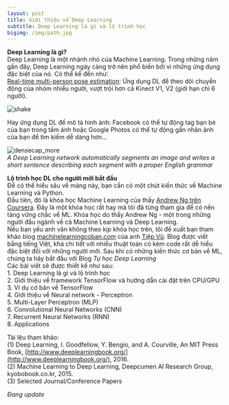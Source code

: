 ```yaml
---
layout: post
title: Giới thiệu về Deep Learning
subtitle: Deep Learning là gì và lộ trình học
bigimg: /img/path.jpg
---
```

**Deep Learning là gì?**        
Deep Learning là một nhánh nhỏ của Machine Learning. Trong những năm gần đây, Deep Learning ngày càng trở nên phổ biến bởi vì những ứng dụng đặc biệt của nó. Có thể kể đến như:              
[Real-time multi-person pose estimation](https://www.youtube.com/watch?v=pW6nZXeWlGM): Ứng dụng DL để theo dõi chuyển động của nhóm nhiều người, vượt trội hơn cả Kinect V1, V2 (giới hạn chỉ 6 người).  

![shake](https://user-images.githubusercontent.com/30632486/29120605-fe6c2afa-7d45-11e7-8b44-06f1a013394c.gif)  

Hay ứng dụng DL để mô tả hình ảnh: Facebook có thể tự động tag bạn bè của bạn trong tấm ảnh hoặc Google Photos có thể tự động gắn nhãn ảnh của bạn để tìm kiếm dễ dàng hơn...  

![densecap_more](https://user-images.githubusercontent.com/30632486/29109834-786abbcc-7d1f-11e7-9a12-1f58b030e7bf.jpg)       
*A Deep Learning network automatically segments an image and writes a short sentence describing each segment with a proper English grammar* 

**Lộ trình học DL cho người mới bắt đầu**     
Để có thể hiểu sâu về mảng này, bạn cần có một chút kiến thức về Machine Learning và Python.             
Đầu tiên, đó là khóa học Machine Learning của thầy [Andrew Ng trên Coursera](https://www.coursera.org/learn/machine-learning).
Đây là một khóa học rất hay mà tôi đã từng tham gia để có nền tảng vững chắc về ML. Khóa học do thầy Andrew Ng - một trong những người đầu ngành về cả Machine Learning và Deep Learning.                             
Nếu bạn yếu anh văn không theo kịp khóa học trên, tôi đề xuất bạn tham khảo blog [machinelearningcoban.com](machinelearningcoban.com) của anh [Tiệp Vũ](http://www.personal.psu.edu/thv102/). Blog được viết bằng tiếng Việt, khá chi tiết với nhiều thuật toán có kèm code rất dễ hiểu đặc biệt đối với những người mới. 
Sau khi có những kiến thức cơ bản về ML, chúng ta hãy bắt đầu với Blog *Tự học Deep Learning*        
Các bài viết sẽ được thiết kế như sau:     
    1. Deep Learning là gì và lộ trình học        
    2. Giới thiệu về framework TensorFlow và hướng dẫn cài đặt trên CPU/GPU          
    3. Ví dụ cơ bản về TensorFlow     
    4. Giới thiệu về Neural network - Perceptron     
    5. Multi-Layer Perceptron (MLP)       
    6. Convolutional Neural Networks (CNN)        
    7. Recurrent Neural Networks (RNN)        
    8. Applications       

Tài lệu tham khảo:     
(1) Deep Learning, I. Goodfellow, Y. Bengio, and A. Courville, An MIT Press Book, [http://www.deeplearningbook.org/](http://www.deeplearningbook.org/), 2016.   
(2) Machine Learning to Deep Learning, Deepcumen AI Research Group, kyobobook.co.kr, 2015.  
(3) Selected Journal/Conference Papers  

*Đang update*
